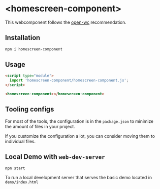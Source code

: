 # \<homescreen-component>

This webcomponent follows the [open-wc](https://github.com/open-wc/open-wc) recommendation.

## Installation

```bash
npm i homescreen-component
```

## Usage

```html
<script type="module">
  import 'homescreen-component/homescreen-component.js';
</script>

<homescreen-component></homescreen-component>
```



## Tooling configs

For most of the tools, the configuration is in the `package.json` to minimize the amount of files in your project.

If you customize the configuration a lot, you can consider moving them to individual files.

## Local Demo with `web-dev-server`

```bash
npm start
```

To run a local development server that serves the basic demo located in `demo/index.html`
